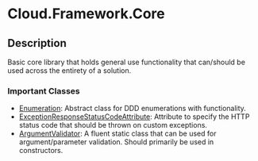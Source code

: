 # Cloud.Framework.Core

## Description
Basic core library that holds general use functionality that can/should be used across the entirety of a solution.

### Important Classes
- [Enumeration](./Abstract/Enumeration.cs): Abstract class for DDD enumerations with functionality.
- [ExceptionResponseStatusCodeAttribute](./Attributes/ExceptionResponseStatusCodeAttribute.cs): Attribute to specify the HTTP status code that should be thrown on custom exceptions.
- [ArgumentValidator](./Validation/ArgumentValidator.cs): A fluent static class that can be used for argument/parameter validation. Should primarily be used in constructors.